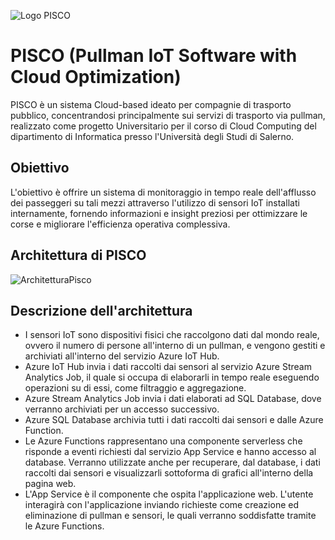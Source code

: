 ![Logo PISCO](https://github.com/AngeloSantangelo/PISCO/assets/115495018/e7e96419-f808-49ae-afc9-19542b2db25d)

# PISCO (Pullman IoT Software with Cloud Optimization)
PISCO è un sistema Cloud-based ideato per compagnie di trasporto pubblico, concentrandosi principalmente sui servizi di trasporto via pullman, realizzato come progetto Universitario per il corso di Cloud Computing del dipartimento di Informatica presso l'Università degli Studi di Salerno.
## Obiettivo
L'obiettivo è offrire un sistema di monitoraggio in tempo reale dell'afflusso dei passeggeri su tali mezzi attraverso l'utilizzo di sensori IoT installati internamente, fornendo informazioni e insight preziosi per ottimizzare le corse e migliorare l'efficienza operativa complessiva.
## Architettura di PISCO
![ArchitetturaPisco](https://github.com/AngeloSantangelo/PISCO/assets/115495018/dc2c85c2-254c-49e6-a5ca-348ecb81a920)
## Descrizione dell'architettura
- I sensori IoT sono dispositivi fisici che raccolgono dati dal mondo reale, ovvero il numero di persone all'interno di un pullman, e vengono gestiti e archiviati all'interno del servizio Azure IoT Hub.
- Azure IoT Hub invia i dati raccolti dai sensori al servizio Azure Stream Analytics Job, il quale si occupa di elaborarli in tempo reale eseguendo operazioni su di essi, come filtraggio e aggregazione.
- Azure Stream Analytics Job invia i dati elaborati ad SQL Database, dove verranno archiviati per un accesso successivo.
- Azure SQL Database archivia tutti i dati raccolti dai sensori e dalle Azure Function.
- Le Azure Functions rappresentano una componente serverless che risponde a eventi richiesti dal servizio App Service e hanno accesso al database. Verranno utilizzate anche per recuperare, dal database, i dati raccolti dai sensori e visualizzarli sottoforma di grafici all'interno della pagina web. 
- L'App Service è il componente che ospita l'applicazione web. L'utente interagirà con l'applicazione inviando richieste come creazione ed eliminazione di pullman e sensori, le quali verranno soddisfatte tramite le Azure Functions.
